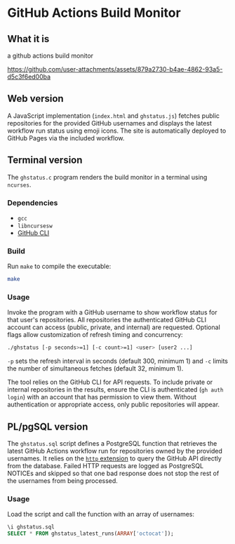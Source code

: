 # GitHub Actions Build Monitor

## What it is

a github actions build monitor

https://github.com/user-attachments/assets/879a2730-b4ae-4862-93a5-d5c3f6ed00ba

## Web version

A JavaScript implementation (`index.html` and `ghstatus.js`) fetches public
repositories for the provided GitHub usernames and displays the latest workflow
run status using emoji icons. The site is automatically deployed to GitHub
Pages via the included workflow.

## Terminal version

The `ghstatus.c` program renders the build monitor in a terminal using
`ncurses`.

### Dependencies

- `gcc`
- `libncursesw`
- [GitHub CLI](https://cli.github.com/)

### Build

Run `make` to compile the executable:

```sh
make
```

### Usage

Invoke the program with a GitHub username to show workflow status for that
user's repositories. All repositories the authenticated GitHub CLI account can
access (public, private, and internal) are requested. Optional flags allow
customization of refresh timing and
concurrency:

```sh
./ghstatus [-p seconds>=1] [-c count>=1] <user> [user2 ...]
```

`-p` sets the refresh interval in seconds (default 300, minimum 1) and `-c`
limits the number of simultaneous fetches (default 32, minimum 1).

The tool relies on the GitHub CLI for API requests. To include private or
internal repositories in the results, ensure the CLI is authenticated
(`gh auth login`) with an account that has permission to view them. Without
authentication or appropriate access, only public repositories will appear.

## PL/pgSQL version

The `ghstatus.sql` script defines a PostgreSQL function that retrieves the
latest GitHub Actions workflow run for repositories owned by the provided
usernames. It relies on the [`http` extension](https://github.com/pramsey/pgsql-http)
to query the GitHub API directly from the database. Failed HTTP requests are
logged as PostgreSQL NOTICEs and skipped so that one bad response does not stop
the rest of the usernames from being processed.

### Usage

Load the script and call the function with an array of usernames:

```sql
\i ghstatus.sql
SELECT * FROM ghstatus_latest_runs(ARRAY['octocat']);
```
